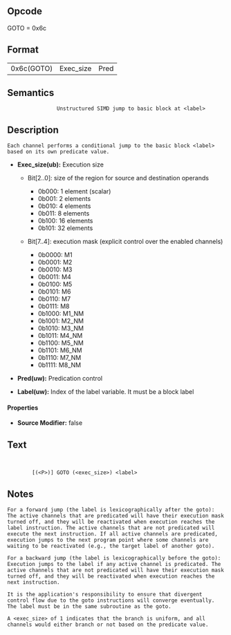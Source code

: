  

## Opcode

  GOTO = 0x6c

## Format

| | | |
| --- | --- | --- |
| 0x6c(GOTO) | Exec_size | Pred | Label |


## Semantics




                    Unstructured SIMD jump to basic block at <label>

## Description


    Each channel performs a conditional jump to the basic block <label> based on its own predicate value.

- **Exec_size(ub):** Execution size
 
  - Bit[2..0]: size of the region for source and destination operands
 
    - 0b000:  1 element (scalar) 
    - 0b001:  2 elements 
    - 0b010:  4 elements 
    - 0b011:  8 elements 
    - 0b100:  16 elements 
    - 0b101:  32 elements 
  - Bit[7..4]: execution mask (explicit control over the enabled channels)
 
    - 0b0000:  M1 
    - 0b0001:  M2 
    - 0b0010:  M3 
    - 0b0011:  M4 
    - 0b0100:  M5 
    - 0b0101:  M6 
    - 0b0110:  M7 
    - 0b0111:  M8 
    - 0b1000:  M1_NM 
    - 0b1001:  M2_NM 
    - 0b1010:  M3_NM 
    - 0b1011:  M4_NM 
    - 0b1100:  M5_NM 
    - 0b1101:  M6_NM 
    - 0b1110:  M7_NM 
    - 0b1111:  M8_NM
- **Pred(uw):** Predication control

- **Label(uw):** Index of the label variable.  It must be a block label

#### Properties
- **Source Modifier:** false 


## Text
```
    

		[(<P>)] GOTO (<exec_size>) <label>
```



## Notes




    For a forward jump (the label is lexicographically after the goto): The active channels that are predicated will have their execution mask turned off, and they will be reactivated when execution reaches the label instruction. The active channels that are not predicated will execute the next instruction. If all active channels are predicated, execution jumps to the next program point where some channels are waiting to be reactivated (e.g., the target label of another goto).

    For a backward jump (the label is lexicographically before the goto): Execution jumps to the label if any active channel is predicated. The active channels that are not predicated will have their execution mask turned off, and they will be reactivated when execution reaches the next instruction.

    It is the application's responsibility to ensure that divergent control flow due to the goto instructions will converge eventually. The label must be in the same subroutine as the goto.

    A <exec_size> of 1 indicates that the branch is uniform, and all channels would either branch or not based on the predicate value.
